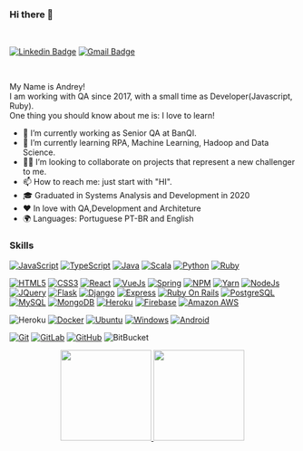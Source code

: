 ### Hi there 👋
<br/>

[![Linkedin Badge](https://img.shields.io/badge/LinkedIn-0077B5?style=for-the-badge&logo=linkedin&logoColor=white)](andreyhitoshi1997@gmail.com)
[![Gmail Badge](https://img.shields.io/badge/Gmail-D14836?style=for-the-badge&logo=gmail&logoColor=white)](andreyhitoshi1997@gmail.com)

<br/>

My Name is Andrey!  
I am working with QA since 2017, with a small time as Developer(Javascript, Ruby).  
One thing you should know about me is: I love to learn!

- 🔭 I’m currently working as Senior QA at BanQI.
- 🌱 I’m currently learning RPA, Machine Learning, Hadoop and Data Science.
- 💪🏽 I’m looking to collaborate on projects that represent a new challenger to me.
- 📫 How to reach me: just start with "HI".
- 🎓 Graduated in Systems Analysis and Development in 2020
- ❤️ In love with QA,Development and Architeture
- 🌍 Languages: Portuguese PT-BR and English

### Skills

[![JavaScript](https://img.shields.io/badge/JavaScript-323330?style=for-the-badge&logo=javascript&logoColor=F7DF1E)](https://github.com/andreyhitoshi1997)
[![TypeScript](	https://img.shields.io/badge/TypeScript-007ACC?style=for-the-badge&logo=typescript&logoColor=white)](https://github.com/andreyhitoshi1997)
[![Java](https://img.shields.io/badge/Java-ED8B00?style=for-the-badge&logo=java&logoColor=white)](https://github.com/andreyhitoshi1997)
[![Scala](https://img.shields.io/badge/Scala-DC322F?style=for-the-badge&logo=scala&logoColor=white)](https://github.com/andreyhitoshi1997)
[![Python](https://img.shields.io/badge/Python-3776AB?style=for-the-badge&logo=python&logoColor=white)](https://github.com/andreyhitoshi1997)
[![Ruby](https://img.shields.io/badge/Ruby-CC342D?style=for-the-badge&logo=ruby&logoColor=white)](https://github.com/andreyhitoshi1997)

[![HTML5](https://img.shields.io/badge/HTML-239120?style=for-the-badge&logo=html5&logoColor=white)](https://github.com/andreyhitoshi1997)
[![CSS3](https://img.shields.io/badge/CSS-239120?&style=for-the-badge&logo=css3&logoColor=white)](https://github.com/andreyhitoshi1997)
[![React](https://img.shields.io/badge/React-20232A?style=for-the-badge&logo=react&logoColor=61DAFB)](https://github.com/andreyhitoshi1997)
[![VueJs](https://img.shields.io/badge/Vue.js-35495E?style=for-the-badge&logo=vue.js&logoColor=4FC08D)](https://github.com/andreyhitoshi1997)
[![Spring](https://img.shields.io/badge/Spring-6DB33F?style=for-the-badge&logo=spring&logoColor=white)](https://github.com/andreyhitoshi1997)
[![NPM](https://img.shields.io/badge/npm-CB3837?style=for-the-badge&logo=npm&logoColor=white)](https://github.com/andreyhitoshi1997)
[![Yarn](https://img.shields.io/badge/Yarn-2C8EBB?style=for-the-badge&logo=yarn&logoColor=white)](https://github.com/andreyhitoshi1997)
[![NodeJs](https://img.shields.io/badge/Node.js-43853D?style=for-the-badge&logo=node.js&logoColor=white)](https://github.com/andreyhitoshi1997)
[![JQuery](https://img.shields.io/badge/jQuery-0769AD?style=for-the-badge&logo=jquery&logoColor=white)](https://github.com/andreyhitoshi1997)
[![Flask](https://img.shields.io/badge/Flask-000000?style=for-the-badge&logo=flask&logoColor=white)](https://github.com/andreyhitoshi1997)
[![Django](https://img.shields.io/badge/Django-092E20?style=for-the-badge&logo=django&logoColor=white)](https://github.com/andreyhitoshi1997)
[![Express](https://img.shields.io/badge/Express.js-000000?style=for-the-badge&logo=express&logoColor=white)](https://github.com/andreyhitoshi1997)
[![Ruby On Rails](	https://img.shields.io/badge/Ruby_on_Rails-CC0000?style=for-the-badge&logo=ruby-on-rails&logoColor=white)](https://github.com/andreyhitoshi1997)
[![PostgreSQL](https://img.shields.io/badge/PostgreSQL-316192?style=for-the-badge&logo=postgresql&logoColor=white)](https://github.com/andreyhitoshi1997)
[![MySQL](https://img.shields.io/badge/MySQL-00000F?style=for-the-badge&logo=mysql&logoColor=white)](https://github.com/andreyhitoshi1997)
[![MongoDB](https://img.shields.io/badge/MongoDB-4EA94B?style=for-the-badge&logo=mongodb&logoColor=white)](https://github.com/andreyhitoshi1997)
[![Heroku](https://img.shields.io/badge/Heroku-430098?style=for-the-badge&logo=heroku&logoColor=white)](https://github.com/andreyhitoshi1997)
[![Firebase](https://img.shields.io/badge/firebase-ffca28?style=for-the-badge&logo=firebase&logoColor=white)](https://github.com/andreyhitoshi1997)
[![Amazon AWS](https://img.shields.io/badge/Amazon_AWS-232F3E?style=for-the-badge&logo=amazon-aws&logoColor=white)](https://github.com/andreyhitoshi1997)

![Heroku](https://img.shields.io/badge/Heroku-430098?style=for-the-badge&logo=heroku&logoColor=white&logo=docker&logoColor=white&link=https://github.com/andreyhitoshi1997)
[![Docker](	https://img.shields.io/badge/Docker-2CA5E0?style=for-the-badge&logo=docker&logoColor=white&link=https://github.com/andreyhitoshi1997)](https://github.com/andreyhitoshi1997)
[![Ubuntu](https://img.shields.io/badge/Ubuntu-E95420?style=for-the-badge&logo=ubuntu&logoColor=white&link=https://github.com/andreyhitoshi1997)](https://github.com/andreyhitoshi1997)
[![Windows](https://img.shields.io/badge/Windows-0078D6?style=for-the-badge&logo=windows&logoColor=white&link=https://github.com/andreyhitoshi1997)](https://github.com/andreyhitoshi1997)
[![Android](	https://img.shields.io/badge/Android-3DDC84?style=for-the-badge&logo=android&logoColor=white&link=https://github.com/andreyhitoshi1997)](https://github.com/andreyhitoshi1997)

[![Git](https://img.shields.io/badge/-Git-black?style=flat-square&logo=git&link=https://github.com/andreyhitoshi1997)](https://github.com/andreyhitoshi1997)
[![GitLab](https://img.shields.io/badge/-GitLab-FCA121?style=flat-square&logo=gitlab&link=https://github.com/andreyhitoshi1997)](https://github.com/andreyhitoshi1997)
[![GitHub](https://img.shields.io/badge/-GitHub-181717?style=flat-square&logo=github&link=https://github.com/andreyhitoshi1997)](https://github.com/andreyhitoshi1997)
![BitBucket](https://img.shields.io/badge/-BitBucket-darkblue?style=flat-square&logo=bitbucket)

<div align="center" min-height=100%;>
  <a href="https://github.com/andreyhitoshi1997">
  <img height="160px" display="flex" src="https://github-readme-stats-eight-theta.vercel.app/api?username=andreyhitoshi1997&show_icons=true&theme=algolia&include_all_commits=true&count_private=true" />
  <img height="160px" display="flex" src="https://github-readme-stats-eight-theta.vercel.app/api/top-langs/?username=andreyhitoshi1997&layout=compact&langs_count=8&theme=algolia" align=”right” />
</div>
